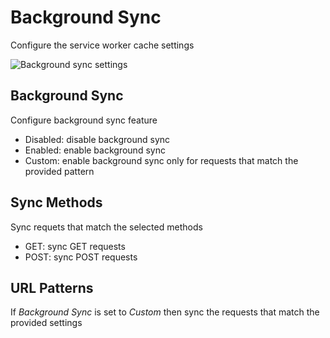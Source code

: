 # Background Sync

Configure the service worker cache settings

![Background sync settings](../images/background-sync-settings.PNG)

## Background Sync

Configure background sync feature

- Disabled: disable background sync
- Enabled: enable background sync
- Custom: enable background sync only for requests that match the provided pattern

## Sync Methods

Sync requets that match the selected methods

- GET: sync GET requests
- POST: sync POST requests

## URL Patterns

If _Background Sync_ is set to _Custom_ then sync the requests that match the provided settings
